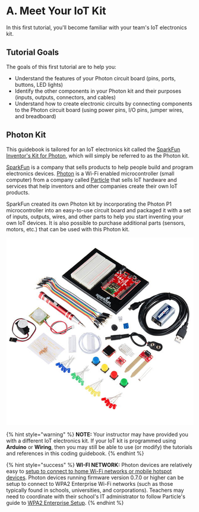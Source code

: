 # A. Meet Your IoT Kit

In this first tutorial, you'll become familiar with your team's IoT electronics kit.

## Tutorial Goals

The goals of this first tutorial are to help you:

* Understand the features of your Photon circuit board \(pins, ports, buttons, LED lights\)
* Identify the other components in your Photon kit and their purposes \(inputs, outputs, connectors, and cables\)
* Understand how to create electronic circuits by connecting components to the Photon circuit board \(using power pins, I/O pins, jumper wires, and breadboard\)

## Photon Kit

This guidebook is tailored for an IoT electronics kit called the [SparkFun Inventor's Kit for Photon](https://www.sparkfun.com/products/13320), which will simply be referred to as the Photon kit.

[SparkFun](https://www.sparkfun.com/) is a company that sells products to help people build and program electronics devices. [Photon](https://www.particle.io/products/hardware/photon-wifi) is a Wi-Fi enabled microcontroller \(small computer\) from a company called [Particle](https://www.particle.io/) that sells IoT hardware and services that help inventors and other companies create their own IoT products.

SparkFun created its own Photon kit by incorporating the Photon P1 microcontroller into an easy-to-use circuit board and packaged it with a set of inputs, outputs, wires, and other parts to help you start inventing your own IoT devices. It is also possible to purchase additional parts \(sensors, motors, etc.\) that can be used with this Photon kit.

![SparkFun Inventor&apos;s Kit for Photon](../../.gitbook/assets/sparkfun-photon-kit.jpg)

{% hint style="warning" %}
**NOTE:** Your instructor may have provided you with a different IoT electronics kit. If your IoT kit is programmed using **Arduino** or **Wiring**, then you may still be able to use \(or modify\) the tutorials and references in this coding guidebook.
{% endhint %}

{% hint style="success" %}
**WI-FI NETWORK:**  Photon devices are relatively easy to [setup to connect to home Wi-Fi networks or mobile hotspot devices](https://docs.particle.io/guide/getting-started/connect/photon/). Photon devices running firmware version 0.7.0 or higher can be setup to connect to WPA2 Enterprise Wi-Fi networks \(such as those typically found in schools, universities, and corporations\). Teachers may need to coordinate with their school's IT administrator to follow Particle's guide to [WPA2 Enterprise Setup](https://docs.particle.io/faq/particle-devices/wpa2-enterprise/photon/).
{% endhint %}

